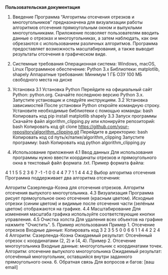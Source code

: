 **Пользовательская документация**
1. Введение
Программа “Алгоритмы отсечения отрезков и многоугольников” предназначена для визуализации работы алгоритмов отсечения прямоугольным окном и выпуклыми многоугольниками. Приложение позволяет пользователям вводить данные о отрезках и многоугольниках, а затем наблюдать, как они обрезаются с использованием различных алгоритмов. Программа предоставляет возможность масштабирования, а также выводит результаты отсечения в графическом виде.

2. Системные требования
Операционная система: Windows, macOS, Linux
Программное обеспечение:
Python 3.x
Библиотеки: matplotlib, shapely
Аппаратные требования:
Минимум 1 ГБ ОЗУ
100 МБ свободного места на диске
3. Установка
3.1 Установка Python
Перейдите на официальный сайт Python: python.org.
Скачайте последнюю версию Python 3.x.
Запустите установщик и следуйте инструкциям.
3.2 Установка зависимостей
После установки Python откройте командную строку.
Установите необходимые библиотеки с помощью команды:
bash
Копировать код
pip install matplotlib shapely
3.3 Запуск программы
Скачайте файл algorithm_clipping.py или клонируйте репозиторий:
bash
Копировать код
git clone https://github.com/your-repository/algorithm_clipping.git
Перейдите в директорию:
bash
Копировать код
cd путь/к/папке/algorithm_clipping
Запустите программу:
bash
Копировать код
python algorithm_clipping.py
4. Использование приложения
4.1 Ввод данных
Для использования программы нужно ввести координаты отрезков и прямоугольного окна в текстовый файл формата .txt. Пример формата файла:

4
1 1 5 5
2 3 6 7
-1 -1 0 0
4 4 7 7
1 1 4 4
4.2 Выбор алгоритма отсечения
Программа поддерживает два алгоритма отсечения:

Алгоритм Сазерленда-Коэна для отсечения отрезков.
Алгоритм отсечения выпуклого многоугольника.
4.3 Визуализация
Программа рисует прямоугольное окно отсечения (красным цветом).
Исходные отрезки (синим цветом) и видимые после отсечения части (зелёным цветом) отображаются на графике.
4.4 Масштабирование
Для изменения масштаба графика используйте соответствующие кнопки управления.
4.5 Очистка холста
Для удаления всех объектов на графике нажмите "Очистить".
5. Пример использования
Пример 1. Отсечение отрезков
Входные данные:
Копировать код
3
2 3 5 5
0 0 6 6
1 1 4 4
2 2 4 4
Алгоритм: Сазерленда-Коэна
Ожидаемый результат: Отсечённый отрезок с координатами (2, 2) и (4, 4).
Пример 2. Отсечение многоугольника
Входные данные: многоугольник с координатами точек.
Алгоритм: отсечение выпуклого многоугольника
Ожидаемый результат: отсечённый многоугольник, оставшийся внутри заданного прямоугольного окна.
6. Обратная связь
Для вопросов и багов: [ваш email]
